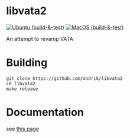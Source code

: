 # libvata2
[![Ubuntu (build-&-test)](https://github.com/VeriFIT/toris/actions/workflows/ubuntu.yml/badge.svg)](https://github.com/VeriFIT/toris/actions/workflows/ubuntu.yml)
[![MacOS (build-&-test)](https://github.com/VeriFIT/toris/actions/workflows/macos.yml/badge.svg)](https://github.com/VeriFIT/toris/actions/workflows/macos.yml)

An attempt to revamp VATA

# Building

```
git clone https://github.com/ondrik/libvata2
cd libvata2
make release
```

# Documentation
see [this page](https://ondrik.github.io/libvata2/api)
